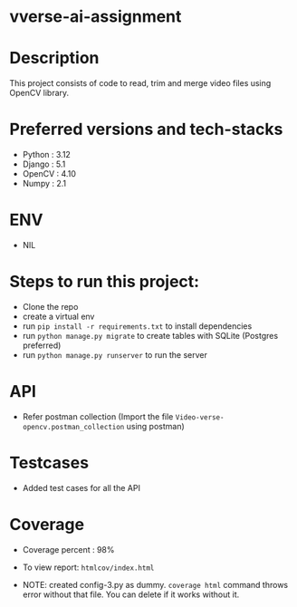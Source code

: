 # vverse-ai-assignment

# Description
This project consists of code to read, trim and merge video files using OpenCV library.

# Preferred versions and tech-stacks
- Python : 3.12
- Django : 5.1
- OpenCV : 4.10
- Numpy : 2.1

# ENV
- NIL

# Steps to run this project:

- Clone the repo
- create a virtual env
- run `pip install -r requirements.txt` to install dependencies
- run `python manage.py migrate` to create tables with SQLite (Postgres preferred)
- run `python manage.py runserver` to run the server


# API
- Refer postman collection (Import the file `Video-verse-opencv.postman_collection` using postman)

# Testcases
- Added test cases for all the API

# Coverage
- Coverage percent : 98%
- To view report: `htmlcov/index.html`

- NOTE: created config-3.py as dummy. `coverage html` command throws error without that file. You can delete if it works without it.